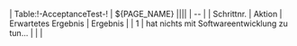 | Table:!-AcceptanceTest-! | ${PAGE_NAME} ||||
| -- | 
| Schrittnr. | Aktion | Erwartetes Ergebnis | Ergebnis |
| 1 | hat nichts mit Softwareentwicklung zu tun... | | |
